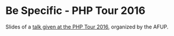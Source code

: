 Be Specific - PHP Tour 2016
===========================

Slides of a [talk given at the PHP Tour 2016](http://event.afup.org/php-tour-2016/programme/#1713),
organized by the AFUP.
